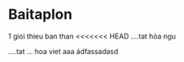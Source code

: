 # Baitaplon
1 gioi thieu ban than
<<<<<<< HEAD
....tat 
hòa ngu

....tat ... hoa
viet
aaa 
ádfassadasd